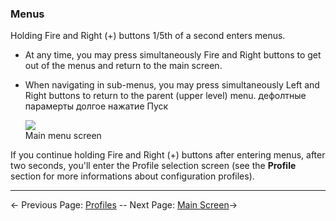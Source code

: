 ### Menus
Holding Fire and Right (+) buttons 1/5th of a second enters menus.  

* At any time, you may press simultaneously Fire and Right buttons to get out of the menus and return to the main screen.
* When navigating in sub-menus, you may press simultaneously Left and Right buttons to return to the parent (upper level) menu.
дефолтные парамерты долгое нажатие Пуск

    ![](http://i345.photobucket.com/albums/p374/ClockSelect/menus_zpsb8gftzok.png)  
Main menu screen


If you continue holding Fire and Right (+) buttons after entering menus, after two seconds, you'll enter the Profile selection screen (see the **Profile** section for more informations about configuration profiles).  

-----

← Previous Page: [Profiles](profiles_ru.md) --  Next Page: [Main Screen](mainscr_ru.md)→





